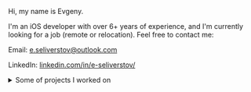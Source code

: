 Hi, my name is Evgeny.

I'm an iOS developer with over 6+ years of experience, and I'm currently looking for a job (remote or relocation). Feel free to contact me:

Email: [e.seliverstov@outlook.com](mailto:e.seliverstov@outlook.com?subject=[GitHub]%20iOS%20Developer%20position)

LinkedIn: [linkedin.com/in/e-seliverstov/](https://www.linkedin.com/in/e-seliverstov/)

<details>
<summary>Some of projects I worked on</summary>

#### 1. Making credit card payments using an iOS device as a terminal

It uses an external terminal connected using the Lightning port, but all the transaction processing and communication with the bank are done on the iOS host device.

<table>
<tbody>
<tr>
<td><a href="http://www.youtube.com/watch?v=U2OHcsi1pm8"><img src="http://img.youtube.com/vi/U2OHcsi1pm8/0.jpg" alt="YouTube video thumbnail with demonstation of contactless payment using Apple Pay"></a>
<br>Demo 1: Contactless payment using Apple Pay, YouTube video 0:33 duration
</td>
<td><a href="http://www.youtube.com/watch?v=lbbSYo0pvcE"><img src="http://img.youtube.com/vi/lbbSYo0pvcE/0.jpg" alt="YouTube video thumbnail with demonstation of contact payment"></a>
<br>Demo 2: Contact payment, YouTube video 0:36 duration</td>
</tr>
</tbody>
</table>

I implemented direct integration with SmartVista, OpenWay, and TranzWare Online payment processing systems. As a result, it works with almost every bank worldwide.

I also rewrote this project in Java, making it available for Android, Windows, and Linux.

#### 2. Automation of internal business processes for large retail stores

![A photo with an retail employee scanning the product using an iPhone](./Resources/retail_demo_1.jpg)

<table>
<tbody>
<tr>
<td><img src="./Resources/retail_sceen_1.png" alt="Screenshot of the print product label screen"></a></td>
<td><img src="./Resources/retail_sceen_2.png" alt="Screenshot of the stock availability screen"></a></td>
<td><img src="./Resources/retail_sceen_3.png" alt="Screenshot of the order screen"></a></td>
</tr>
</tbody>
</table>

App that helps employees perform their tasks, such as printing price tags and product labels, conducting inventory, shipping and receiving products, managing sales and deliveries, etc. This not only saves employees valuable time but also translates into significant cost savings for the companies.

I worked on this project for more than three years as a solo developer and significantly improved it's functionality and stability.